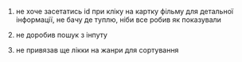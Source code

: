 1) не хоче засетатись id при кліку на картку фільму для детальної інформації, не бачу де туплю,
ніби все робив як показували

2) не доробив пошук з інпуту

3) не привязав ще лікки на жанри для сортування